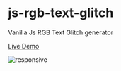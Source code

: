 # js-rgb-text-glitch
Vanilla Js RGB Text Glitch generator

[Live Demo](https://golobro.github.io/js-rgb-text-glitch/)

![responsive](https://user-images.githubusercontent.com/38456916/101958682-eb27af80-3c57-11eb-8624-b7f35e846a13.JPG)
